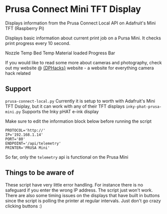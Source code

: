 # Prusa Connect Mini TFT Display

Displays information from the Prusa Connect Local API on Adafruit's Mini TFT (Raspberry Pi)

Displays basic information about current print job on a Pursa Mini. It checks print progress every 10 second.

Nozzle Temp
Bed Temp
Material loaded
Progress Bar

If you would like to read some more about cameras and photography, check out my website @ [{DPHacks}](https://dphacks.com/how-to-canon-camera-control-api-ccapi/) website - a website for everything camera hack related

## Support

```prusa-connect-local.py``` Currently it is setup to worth with Adafruit's Mini TFT Dsiplay, but it can work with any of their TFT displays
```inky-phat-prusa-mini.py``` Supports the Inky pHAT e-ink display

Make sure to edit the information block below before running the script

```
PROTOCOL='http://'
IP='192.168.1.14'
PORT='80'
ENDPOINT='/api/telemetry'
PRINTER='PRUSA Mini'
```

So far, only the ```telemetry``` api is functional on the Prusa Mini

## Things to be aware of

These script have very little error handling. For instance there is no safeguard if you enter the wrong IP address. The script just won't work. There are also some timing issues on the displays that have built in buttons since the script is polling the printer at regular intervals. Just don't go crazy clicking buttons :)
